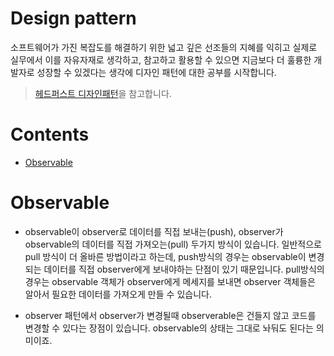 # Design pattern

소프트웨어가 가진 복잡도를 해결하기 위한 넓고 깊은 선조들의 지혜를 익히고 실제로 실무에서 이를 자유자재로 생각하고, 참고하고 활용할 수 있으면
지금보다 더 훌륭한 개발자로 성장할 수 있겠다는 생각에 디자인 패턴에 대한 공부를 시작합니다.

> [헤드퍼스트 디자인패턴](https://www.aladin.co.kr/shop/wproduct.aspx?ItemId=290892473)을 참고합니다.

# Contents

- [Observable](#observable)

# Observable

- observable이 observer로 데이터를 직접 보내는(push), observer가 observable의 데이터를 직접 가져오는(pull) 두가지 방식이 있습니다.
  일반적으로 pull 방식이 더 올바른 방법이라고 하는데, push방식의 경우는 observable이 변경되는 데이터를 직접 observer에게 보내야하는 단점이 있기 때문입니다.
  pull방식의 경우는 observable 객체가 observer에게 메세지를 보내면 observer 객체들은 알아서 필요한 데이터를 가져오게 만들 수 있습니다.

- observer 패턴에서 observer가 변경될때 observerable은 건들지 않고 코드를 변경할 수 있다는 장점이 있습니다. observable의 상태는 그대로 놔둬도 된다는 의미이죠.
